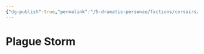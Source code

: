 ```yaml
---
{"dg-publish":true,"permalink":"/5-dramatis-personae/factions/corsairs/plague-storm/","noteIcon":""}
---
```


# Plague Storm
